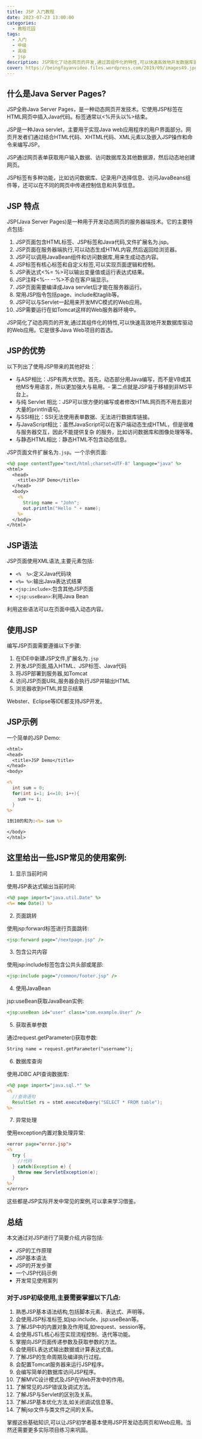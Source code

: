 ```yaml
---
title: JSP 入门教程
date: 2023-07-23 13:00:00
categories:
  - 教程花园
tags:
  - 入门
  - 中级
  - 高级
  - jsp
description: JSP简化了动态网页的开发,通过其组件化的特性,可以快速高效地开发数据库驱动的Web应用。它是很多Java Web项目的首选。
cover: https://beingfayanvideo.files.wordpress.com/2019/09/images49.jpg
---
```


## 什么是Java Server Pages?

JSP全称Java Server Pages，是一种动态网页开发技术。它使用JSP标签在HTML网页中插入Java代码。标签通常以<%开头以%>结束。

JSP是一种Java servlet，主要用于实现Java web应用程序的用户界面部分。网页开发者们通过结合HTML代码、XHTML代码、XML元素以及嵌入JSP操作和命令来编写JSP。

JSP通过网页表单获取用户输入数据、访问数据库及其他数据源，然后动态地创建网页。

JSP标签有多种功能，比如访问数据库、记录用户选择信息、访问JavaBeans组件等，还可以在不同的网页中传递控制信息和共享信息。

## JSP 特点

JSP(Java Server Pages)是一种用于开发动态网页的服务器端技术。它的主要特点包括:

1. JSP页面包含HTML标签、JSP标签和Java代码,文件扩展名为.jsp。
2. JSP页面在服务器端执行,可以动态生成HTML内容,然后返回给浏览器。
3. JSP可以调用JavaBean组件和访问数据库,用来生成动态内容。
4. JSP标签有核心标签和自定义标签,可以实现页面逻辑和控制。
5. JSP表达式<%= %>可以输出变量值或运行表达式结果。
6. JSP注释<%-- --%>不会在客户端显示。
7. JSP页面需要编译成Java servlet后才能在服务器运行。
8. 常用JSP指令包括page、include和taglib等。
9. JSP可以与Servlet一起用来开发MVC模式的Web应用。
10. JSP需要运行在如Tomcat这样的Web服务器环境中。

JSP简化了动态网页的开发,通过其组件化的特性,可以快速高效地开发数据库驱动的Web应用。它是很多Java Web项目的首选。

## JSP的优势

以下列出了使用JSP带来的其他好处：

- 与ASP相比：JSP有两大优势。首先，动态部分用Java编写，而不是VB或其他MS专用语言，所以更加强大与易用。- 第二点就是JSP易于移植到非MS平台上。
- 与纯 Servlet 相比：JSP可以很方便的编写或者修改HTML网页而不用去面对大量的println语句。
- 与SSI相比：SSI无法使用表单数据、无法进行数据库链接。
- 与JavaScript相比：虽然JavaScript可以在客户端动态生成HTML，但是很难与服务器交互，因此不能提供复杂 的服务，比如访问数据库和图像处理等等。
- 与静态HTML相比：静态HTML不包含动态信息。

JSP页面文件扩展名为`.jsp`。一个示例页面:

```jsp
<%@ page contentType="text/html;charset=UTF-8" language="java" %>
<html>
  <head>
    <title>JSP Demo</title>
  </head>
  <body>
    <%
      String name = "John";
      out.println("Hello " + name); 
    %>
  </body>
</html>
```

## JSP语法

JSP页面使用XML语法,主要元素包括:

- `<%  %>`:定义Java代码块
- `<%= %>`:输出Java表达式结果
- `<jsp:include>`:包含其他JSP页面
- `<jsp:useBean>`:利用Java Bean

利用这些语法可以在页面中插入动态内容。

## 使用JSP

编写JSP页面需要遵循以下步骤:

1. 在IDE中新建JSP文件,扩展名为`.jsp`
2. 开发JSP页面,插入HTML、JSP标签、Java代码
3. 将JSP部署到服务器,如Tomcat
4. 访问JSP页面URL,服务器会执行JSP并输出HTML
5. 浏览器收到HTML并显示结果

Webster、Eclipse等IDE都支持JSP开发。

## JSP示例

一个简单的JSP Demo:

```jsp
<html>
<head>
  <title>JSP Demo</title>
</head>
<body>

<%
  int sum = 0;
  for(int i=1; i<=10; i++){
    sum += i;
  }
%>

1到10的和为:<%= sum %>

</body>
</html>
```

## 这里给出一些JSP常见的使用案例:

1. 显示当前时间

使用JSP表达式输出当前时间:

```jsp
<%@ page import="java.util.Date" %>  
<%= new Date() %>
```

2. 页面跳转

使用jsp:forward标签进行页面跳转:

```jsp
<jsp:forward page="/nextpage.jsp" />
```

3. 包含公共内容

使用jsp:include标签包含公共头部或尾部:

```jsp
<jsp:include page="/common/footer.jsp" />
```

4. 使用JavaBean

jsp:useBean获取JavaBean实例:

```jsp
<jsp:useBean id="user" class="com.example.User" />
```

5. 获取表单参数

通过request.getParameter()获取参数:

```jsp
String name = request.getParameter("username");
```

6. 数据库查询

使用JDBC API查询数据库:

```jsp
<%@ page import="java.sql.*" %> 
<%
  //查询语句
  ResultSet rs = stmt.executeQuery("SELECT * FROM table");
%>
```

7. 异常处理

使用exception内置对象处理异常:

```jsp
<error page="error.jsp">
<%
  try {
    //代码
  } catch(Exception e) {
    throw new ServletException(e);
  }
%>
</error>
```

这些都是JSP实际开发中常见的案例,可以拿来学习借鉴。

## 总结

本文通过对JSP进行了简要介绍,内容包括:

- JSP的工作原理
- JSP基本语法
- JSP的开发步骤 
- 一个JSP代码示例
- 开发常见使用案列

### 对于JSP初级使用,主要需要掌握以下几点:

1. 熟悉JSP基本语法结构,包括脚本元素、表达式、声明等。
2. 会使用JSP标准标签,如jsp:include、jsp:useBean等。
3. 了解JSP中的内置对象及作用域,如request、session等。
4. 会使用JSTL核心标签实现流程控制、迭代等功能。
5. 掌握向JSP页面传递参数及获取参数的方法。
6. 会使用EL表达式输出数据或计算表达式值。
7. 了解JSP的生命周期及编译执行过程。
8. 会配置Tomcat服务器来运行JSP程序。
9. 会编写简单的数据库访问JSP程序。
10. 了解MVC设计模式及JSP在Web开发中的作用。
11. 了解常见的JSP错误及调试方法。
12. 了解JSP与Servlet的区别及关系。
13. 了解JSP基本优化方法,如关闭调试信息等。
14. 了解jsp文件与类文件之间的关系。

掌握这些基础知识,可以让JSP初学者基本使用JSP开发动态网页和Web应用。当然还需要更多实际项目练习来巩固。

